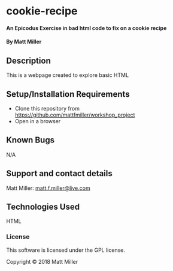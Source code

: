 # cookie-recipe

#### An Epicodus Exercise in bad html code to fix on a cookie recipe
#### By Matt Miller

## Description

This is a webpage created to explore basic HTML

## Setup/Installation Requirements

* Clone this repository from https://github.com/mattfmiller/workshop_project
* Open in a browser

## Known Bugs

N/A

## Support and contact details

Matt Miller: matt.f.miller@live.com

## Technologies Used

HTML

### License

This software is licensed under the GPL license.

Copyright © 2018 Matt Miller
